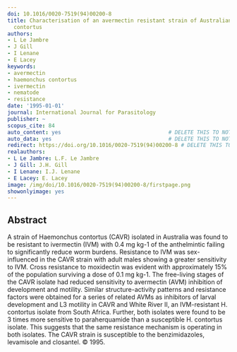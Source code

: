 ```yaml
---
doi: 10.1016/0020-7519(94)00200-8
title: Characterisation of an avermectin resistant strain of Australian Haemonchus
  contortus
authors:
- L Le Jambre
- J Gill
- I Lenane
- E Lacey
keywords:
- avermectin
- haemonchus contortus
- ivermectin
- nematode
- resistance
date: '1995-01-01'
journal: International Journal for Parasitology
publisher: ~
scopus_cite: 84
auto_content: yes                                  # DELETE THIS TO NOT AUTO GENERATE CONTENT
auto_data: yes                                     # DELETE THIS TO NOT AUTO GENERATE METADATA
redirect: https://doi.org/10.1016/0020-7519(94)00200-8 # DELETE THIS TO NOT REDIRECT
realauthors:
- L Le Jambre: L.F. Le Jambre
- J Gill: J.H. Gill
- I Lenane: I.J. Lenane
- E Lacey: E. Lacey
image: /img/doi/10.1016/0020-7519(94)00200-8/firstpage.png
showonlyimage: yes
---
```



## Abstract
A strain of Haemonchus contortus (CAVR) isolated in Australia was found to be resistant to ivermectin (IVM) with 0.4 mg kg-1 of the anthelmintic failing to significantly reduce worm burdens. Resistance to IVM was sex-influenced in the CAVR strain with adult males showing a greater sensitivity to IVM. Cross resistance to moxidectin was evident with approximately 15% of the population surviving a dose of 0.1 mg kg-1. The free-living stages of the CAVR isolate had reduced sensitivity to avermectin (AVM) inhibition of development and motility. Similar structure-activity patterns and resistance factors were obtained for a series of related AVMs as inhibitors of larval development and L3 motility in CAVR and White River II, an IVM-resistant H. contortus isolate from South Africa. Further, both isolates were found to be 3 times more sensitive to paraherquamide than a susceptible H. contortus isolate. This suggests that the same resistance mechanism is operating in both isolates. The CAVR strain is susceptible to the benzimidazoles, levamisole and closantel. © 1995.
